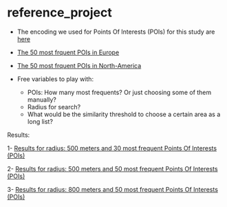 # reference_project

- The encoding we used for Points Of Interests (POIs) for this study are [here](https://github.com/sevamoo/reference_project/blob/master/data/poi_types.csv)


- [The 50 most frquent POIs in Europe](https://github.com/sevamoo/reference_project/blob/master/data/europe_POIs_sorted.csv) 


- [The 50 most frquent POIs in North-America](https://github.com/sevamoo/reference_project/blob/master/data/north-america_POIs_sorted.csv) 


- Free variables to play with: 
	- POIs: How many most frequents? Or just choosing some of them manually?
	- Radius for search?
	- What would be the similarity threshold to choose a certain area as a long list?




Results:

1- [Results for radius: 500 meters and 30 most frequent Points Of Interests (POIs)](https://sevamoo.github.io/reference_project/mapboxgl_cluster30.html)

2- [Results for radius: 500 meters and 50 most frequent Points Of Interests (POIs)](https://sevamoo.github.io/reference_project/mapboxgl_cluster50.html)

3- [Results for radius: 800 meters and 50 most frequent Points Of Interests (POIs)](https://sevamoo.github.io/reference_project/mapboxgl_cluster50_800.html)

